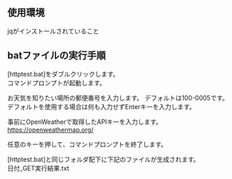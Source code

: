 ## 使用環境
jqがインストールされていること

## batファイルの実行手順
[httptest.bat]をダブルクリックします。  
コマンドプロンプトが起動します。  

お天気を知りたい場所の郵便番号を入力します。
デフォルトは100-0005です。
デフォルトを使用する場合は何も入力せずEnterキーを入力します。

事前にOpenWeatherで取得したAPIキーを入力します。
https://openweathermap.org/
  
任意のキーを押して、コマンドプロンプトを終了します。  
  
[httptest.bat]と同じフォルダ配下に下記のファイルが生成されます。  
	日付_GET実行結果.txt  
